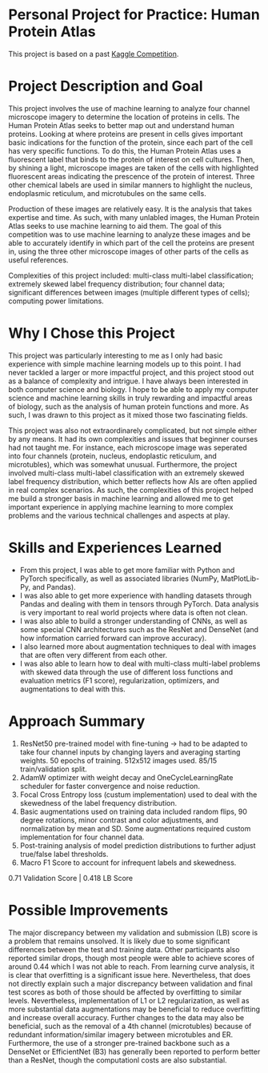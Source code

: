 # Personal Project for Practice: Human Protein Atlas

This project is based on a past [Kaggle Competition](https://www.kaggle.com/competitions/human-protein-atlas-image-classification/overview).

# Project Description and Goal
This project involves the use of machine learning to analyze four channel microscope imagery to determine the location of proteins in cells. The Human Protein Atlas seeks to better map out and understand human proteins. Looking at where proteins are present in cells gives important basic indications for the function of the protein, since each part of the cell has very specific functions. To do this, the Human Protein Atlas uses a fluorescent label that binds to the protein of interest on cell cultures. Then, by shining a light, microscope images are taken of the cells with highlighted fluorescent areas indicating the prescence of the protein of interest. Three other chemical labels are used in similar manners to highlight the nucleus, endoplasmic reticulum, and microtubules on the same cells. 

Production of these images are relatively easy. It is the analysis that takes expertise and time. As such, with many unlabled images, the Human Protein Atlas seeks to use machine learning to aid them. The goal of this competition was to use machine learning to analyze these images and be able to accurately identify in which part of the cell the proteins are present in, using the three other microscope images of other parts of the cells as useful references. 

Complexities of this project included: multi-class multi-label classification; extremely skewed label frequency distribution; four channel data; significant differences between images (multiple different types of cells); computing power limitations.

# Why I Chose this Project
This project was particularly interesting to me as I only had basic experience with simple machine learning models up to this point. I had never tackled a larger or more impactful project, and this project stood out as a balance of complexity and intrigue. I have always been interested in both computer science and biology. I hope to be able to apply my computer science and machine learning skills in truly rewarding and impactful areas of biology, such as the analysis of human protein functions and more. As such, I was drawn to this project as it mixed those two fascinating fields. 

This project was also not extraordinarely complicated, but not simple either by any means. It had its own complexities and issues that beginner courses had not taught me. For instance, each microscope image was seperated into four channels (protein, nucleus, endoplastic reticulum, and microtubles), which was somewhat unusual. Furthermore, the project involved multi-class multi-label classification with an extremely skewed label frequency distribution, which better reflects how AIs are often applied in real complex scenarios. As such, the complexities of this project helped me build a stronger basis in machine learning and allowed me to get important experience in applying machine learning to more complex problems and the various technical challenges and aspects at play. 

# Skills and Experiences Learned
- From this project, I was able to get more familiar with Python and PyTorch specifically, as well as associated libraries (NumPy, MatPlotLib-Py, and Pandas).
- I was also able to get more experience with handling datasets through Pandas and dealing with them in tensors through PyTorch. Data analysis is very important to real world projects where data is often not clean.
- I was also able to build a stronger understanding of CNNs, as well as some special CNN architectures such as the ResNet and DenseNet (and how information carried forward can improve accuracy).
- I also learned more about augmentation techniques to deal with images that are often very different from each other.
- I was also able to learn how to deal with multi-class multi-label problems with skewed data through the use of different loss functions and evaluation metrics (F1 score), regularization, optimizers, and augmentations to deal with this. 

# Approach Summary
1. ResNet50 pre-trained model with fine-tuning -> had to be adapted to take four channel inputs by changing layers and averaging starting weights. 50 epochs of training. 512x512 images used. 85/15 train/validation split. 
2. AdamW optimizer with weight decay and OneCycleLearningRate scheduler for faster convergence and noise reduction. 
3. Focal Cross Entropy loss (custum implementation) used to deal with the skewedness of the label frequency distribution.
4. Basic augmentations used on training data included random flips, 90 degree rotations, minor contrast and color adjustments, and normalization by mean and SD. Some augmentations required custom implementation for four channel data. 
6. Post-training analysis of model prediction distributions to further adjust true/false label thresholds.
7. Macro F1 Score to account for infrequent labels and skewedness.

0.71 Validation Score | 0.418 LB Score

# Possible Improvements
The major discrepancy between my validation and submission (LB) score is a problem that remains unsolved. It is likely due to some significant differences between the test and training data. Other participants also reported similar drops, though most people were able to achieve scores of around 0.44 which I was not able to reach. From learning curve analysis, it is clear that overfitting is a significant issue here. Nevertheless, that does not directly explain such a major discrepancy between validation and final test scores as both of those should be affected by overfitting to similar levels. 
Nevertheless, implementation of L1 or L2 regularization, as well as more substantial data augmentations may be beneficial to reduce overfitting and increase overall accuracy. 
Further changes to the data may also be beneficial, such as the removal of a 4th channel (microtubles) because of redundant information/similar imagery between microtubles and ER. 
Furthermore, the use of a stronger pre-trained backbone such as a DenseNet or EfficientNet (B3) has generally been reported to perform better than a ResNet, though the computationl costs are also substantial. 



